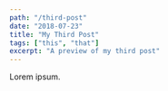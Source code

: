 ```yaml
---
path: "/third-post"
date: "2018-07-23"
title: "My Third Post"
tags: ["this", "that"]
excerpt: "A preview of my third post"
---
```


Lorem ipsum.
